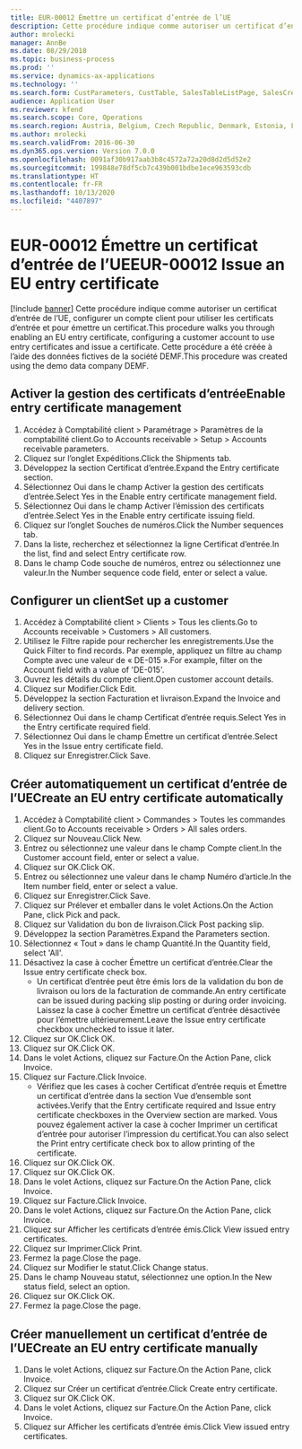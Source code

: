 ```yaml
---
title: EUR-00012 Émettre un certificat d’entrée de l’UE
description: Cette procédure indique comme autoriser un certificat d’entrée de l’UE, configurer un compte client pour utiliser les certificats d’entrée et pour émettre un certificat.
author: mrolecki
manager: AnnBe
ms.date: 08/29/2018
ms.topic: business-process
ms.prod: ''
ms.service: dynamics-ax-applications
ms.technology: ''
ms.search.form: CustParameters, CustTable, SalesTableListPage, SalesCreateOrder, SalesTable, SalesEditLines,  CustInvoiceJournal, CustEntryCertificateJour_W, SrsReportViewerForm
audience: Application User
ms.reviewer: kfend
ms.search.scope: Core, Operations
ms.search.region: Austria, Belgium, Czech Republic, Denmark, Estonia, Finland, France, Germany, Hungary, Ireland, Italy, Latvia, Lithuania, Netherlands, Poland, Spain, Sweden, United Kingdom
ms.author: mrolecki
ms.search.validFrom: 2016-06-30
ms.dyn365.ops.version: Version 7.0.0
ms.openlocfilehash: 0091af30b917aab3b8c4572a72a20d8d2d5d52e2
ms.sourcegitcommit: 199848e78df5cb7c439b001bdbe1ece963593cdb
ms.translationtype: HT
ms.contentlocale: fr-FR
ms.lasthandoff: 10/13/2020
ms.locfileid: "4407897"
---
```

# <a name="eur-00012-issue-an-eu-entry-certificate"></a><span data-ttu-id="d9cdb-103">EUR-00012 Émettre un certificat d’entrée de l’UE</span><span class="sxs-lookup"><span data-stu-id="d9cdb-103">EUR-00012 Issue an EU entry certificate</span></span>

[!include [banner](../../includes/banner.md)]
<span data-ttu-id="d9cdb-104">Cette procédure indique comme autoriser un certificat d’entrée de l’UE, configurer un compte client pour utiliser les certificats d’entrée et pour émettre un certificat.</span><span class="sxs-lookup"><span data-stu-id="d9cdb-104">This procedure walks you through enabling an EU entry certificate, configuring a customer account to use entry certificates and issue a certificate.</span></span> <span data-ttu-id="d9cdb-105">Cette procédure a été créée à l’aide des données fictives de la société DEMF.</span><span class="sxs-lookup"><span data-stu-id="d9cdb-105">This procedure was created using the demo data company DEMF.</span></span>


## <a name="enable-entry-certificate-management"></a><span data-ttu-id="d9cdb-106">Activer la gestion des certificats d’entrée</span><span class="sxs-lookup"><span data-stu-id="d9cdb-106">Enable entry certificate management</span></span>
1. <span data-ttu-id="d9cdb-107">Accédez à Comptabilité client > Paramétrage > Paramètres de la comptabilité client.</span><span class="sxs-lookup"><span data-stu-id="d9cdb-107">Go to Accounts receivable > Setup > Accounts receivable parameters.</span></span>
2. <span data-ttu-id="d9cdb-108">Cliquez sur l’onglet Expéditions.</span><span class="sxs-lookup"><span data-stu-id="d9cdb-108">Click the Shipments tab.</span></span>
3. <span data-ttu-id="d9cdb-109">Développez la section Certificat d’entrée.</span><span class="sxs-lookup"><span data-stu-id="d9cdb-109">Expand the Entry certificate section.</span></span>
4. <span data-ttu-id="d9cdb-110">Sélectionnez Oui dans le champ Activer la gestion des certificats d’entrée.</span><span class="sxs-lookup"><span data-stu-id="d9cdb-110">Select Yes in the Enable entry certificate management field.</span></span>
5. <span data-ttu-id="d9cdb-111">Sélectionnez Oui dans le champ Activer l’émission des certificats d’entrée.</span><span class="sxs-lookup"><span data-stu-id="d9cdb-111">Select Yes in the Enable entry certificate issuing field.</span></span>
6. <span data-ttu-id="d9cdb-112">Cliquez sur l’onglet Souches de numéros.</span><span class="sxs-lookup"><span data-stu-id="d9cdb-112">Click the Number sequences tab.</span></span>
7. <span data-ttu-id="d9cdb-113">Dans la liste, recherchez et sélectionnez la ligne Certificat d’entrée.</span><span class="sxs-lookup"><span data-stu-id="d9cdb-113">In the list, find and select Entry certificate row.</span></span>
8. <span data-ttu-id="d9cdb-114">Dans le champ Code souche de numéros, entrez ou sélectionnez une valeur.</span><span class="sxs-lookup"><span data-stu-id="d9cdb-114">In the Number sequence code field, enter or select a value.</span></span>

## <a name="set-up-a-customer"></a><span data-ttu-id="d9cdb-115">Configurer un client</span><span class="sxs-lookup"><span data-stu-id="d9cdb-115">Set up a customer</span></span>
1. <span data-ttu-id="d9cdb-116">Accédez à Comptabilité client > Clients > Tous les clients.</span><span class="sxs-lookup"><span data-stu-id="d9cdb-116">Go to Accounts receivable > Customers > All customers.</span></span>
2. <span data-ttu-id="d9cdb-117">Utilisez le Filtre rapide pour rechercher les enregistrements.</span><span class="sxs-lookup"><span data-stu-id="d9cdb-117">Use the Quick Filter to find records.</span></span> <span data-ttu-id="d9cdb-118">Par exemple, appliquez un filtre au champ Compte avec une valeur de « DE-015 ».</span><span class="sxs-lookup"><span data-stu-id="d9cdb-118">For example, filter on the Account field with a value of 'DE-015'.</span></span>
3. <span data-ttu-id="d9cdb-119">Ouvrez les détails du compte client.</span><span class="sxs-lookup"><span data-stu-id="d9cdb-119">Open customer account details.</span></span>
4. <span data-ttu-id="d9cdb-120">Cliquez sur Modifier.</span><span class="sxs-lookup"><span data-stu-id="d9cdb-120">Click Edit.</span></span>
5. <span data-ttu-id="d9cdb-121">Développez la section Facturation et livraison.</span><span class="sxs-lookup"><span data-stu-id="d9cdb-121">Expand the Invoice and delivery section.</span></span>
6. <span data-ttu-id="d9cdb-122">Sélectionnez Oui dans le champ Certificat d’entrée requis.</span><span class="sxs-lookup"><span data-stu-id="d9cdb-122">Select Yes in the Entry certificate required field.</span></span>
7. <span data-ttu-id="d9cdb-123">Sélectionnez Oui dans le champ Émettre un certificat d’entrée.</span><span class="sxs-lookup"><span data-stu-id="d9cdb-123">Select Yes in the Issue entry certificate field.</span></span>
8. <span data-ttu-id="d9cdb-124">Cliquez sur Enregistrer.</span><span class="sxs-lookup"><span data-stu-id="d9cdb-124">Click Save.</span></span>

## <a name="create-an-eu-entry-certificate-automatically"></a><span data-ttu-id="d9cdb-125">Créer automatiquement un certificat d’entrée de l’UE</span><span class="sxs-lookup"><span data-stu-id="d9cdb-125">Create an EU entry certificate automatically</span></span>
1. <span data-ttu-id="d9cdb-126">Accédez à Comptabilité client > Commandes > Toutes les commandes client.</span><span class="sxs-lookup"><span data-stu-id="d9cdb-126">Go to Accounts receivable > Orders > All sales orders.</span></span>
2. <span data-ttu-id="d9cdb-127">Cliquez sur Nouveau.</span><span class="sxs-lookup"><span data-stu-id="d9cdb-127">Click New.</span></span>
3. <span data-ttu-id="d9cdb-128">Entrez ou sélectionnez une valeur dans le champ Compte client.</span><span class="sxs-lookup"><span data-stu-id="d9cdb-128">In the Customer account field, enter or select a value.</span></span>
4. <span data-ttu-id="d9cdb-129">Cliquez sur OK.</span><span class="sxs-lookup"><span data-stu-id="d9cdb-129">Click OK.</span></span>
5. <span data-ttu-id="d9cdb-130">Entrez ou sélectionnez une valeur dans le champ Numéro d’article.</span><span class="sxs-lookup"><span data-stu-id="d9cdb-130">In the Item number field, enter or select a value.</span></span>
6. <span data-ttu-id="d9cdb-131">Cliquez sur Enregistrer.</span><span class="sxs-lookup"><span data-stu-id="d9cdb-131">Click Save.</span></span>
7. <span data-ttu-id="d9cdb-132">Cliquez sur Prélever et emballer dans le volet Actions.</span><span class="sxs-lookup"><span data-stu-id="d9cdb-132">On the Action Pane, click Pick and pack.</span></span>
8. <span data-ttu-id="d9cdb-133">Cliquez sur Validation du bon de livraison.</span><span class="sxs-lookup"><span data-stu-id="d9cdb-133">Click Post packing slip.</span></span>
9. <span data-ttu-id="d9cdb-134">Développez la section Paramètres.</span><span class="sxs-lookup"><span data-stu-id="d9cdb-134">Expand the Parameters section.</span></span>
10. <span data-ttu-id="d9cdb-135">Sélectionnez « Tout » dans le champ Quantité.</span><span class="sxs-lookup"><span data-stu-id="d9cdb-135">In the Quantity field, select 'All'.</span></span>
11. <span data-ttu-id="d9cdb-136">Désactivez la case à cocher Émettre un certificat d’entrée.</span><span class="sxs-lookup"><span data-stu-id="d9cdb-136">Clear the Issue entry certificate check box.</span></span>
    * <span data-ttu-id="d9cdb-137">Un certificat d’entrée peut être émis lors de la validation du bon de livraison ou lors de la facturation de commande.</span><span class="sxs-lookup"><span data-stu-id="d9cdb-137">An entry certificate can be issued during packing slip posting or during order invoicing.</span></span> <span data-ttu-id="d9cdb-138">Laissez la case à cocher Émettre un certificat d’entrée désactivée pour l’émettre ultérieurement.</span><span class="sxs-lookup"><span data-stu-id="d9cdb-138">Leave the Issue entry certificate checkbox unchecked to issue it later.</span></span>  
12. <span data-ttu-id="d9cdb-139">Cliquez sur OK.</span><span class="sxs-lookup"><span data-stu-id="d9cdb-139">Click OK.</span></span>
13. <span data-ttu-id="d9cdb-140">Cliquez sur OK.</span><span class="sxs-lookup"><span data-stu-id="d9cdb-140">Click OK.</span></span>
14. <span data-ttu-id="d9cdb-141">Dans le volet Actions, cliquez sur Facture.</span><span class="sxs-lookup"><span data-stu-id="d9cdb-141">On the Action Pane, click Invoice.</span></span>
15. <span data-ttu-id="d9cdb-142">Cliquez sur Facture.</span><span class="sxs-lookup"><span data-stu-id="d9cdb-142">Click Invoice.</span></span>
    * <span data-ttu-id="d9cdb-143">Vérifiez que les cases à cocher Certificat d’entrée requis et Émettre un certificat d’entrée dans la section Vue d’ensemble sont activées.</span><span class="sxs-lookup"><span data-stu-id="d9cdb-143">Verify that the Entry certificate required and Issue entry certificate checkboxes in the Overview section are marked.</span></span>  <span data-ttu-id="d9cdb-144">Vous pouvez également activer la case à cocher Imprimer un certificat d’entrée pour autoriser l’impression du certificat.</span><span class="sxs-lookup"><span data-stu-id="d9cdb-144">You can also select the Print entry certificate check box to allow printing of the certificate.</span></span>  
16. <span data-ttu-id="d9cdb-145">Cliquez sur OK.</span><span class="sxs-lookup"><span data-stu-id="d9cdb-145">Click OK.</span></span>
17. <span data-ttu-id="d9cdb-146">Cliquez sur OK.</span><span class="sxs-lookup"><span data-stu-id="d9cdb-146">Click OK.</span></span>
18. <span data-ttu-id="d9cdb-147">Dans le volet Actions, cliquez sur Facture.</span><span class="sxs-lookup"><span data-stu-id="d9cdb-147">On the Action Pane, click Invoice.</span></span>
19. <span data-ttu-id="d9cdb-148">Cliquez sur Facture.</span><span class="sxs-lookup"><span data-stu-id="d9cdb-148">Click Invoice.</span></span>
20. <span data-ttu-id="d9cdb-149">Dans le volet Actions, cliquez sur Facture.</span><span class="sxs-lookup"><span data-stu-id="d9cdb-149">On the Action Pane, click Invoice.</span></span>
21. <span data-ttu-id="d9cdb-150">Cliquez sur Afficher les certificats d’entrée émis.</span><span class="sxs-lookup"><span data-stu-id="d9cdb-150">Click View issued entry certificates.</span></span>
22. <span data-ttu-id="d9cdb-151">Cliquez sur Imprimer.</span><span class="sxs-lookup"><span data-stu-id="d9cdb-151">Click Print.</span></span>
23. <span data-ttu-id="d9cdb-152">Fermez la page.</span><span class="sxs-lookup"><span data-stu-id="d9cdb-152">Close the page.</span></span>
24. <span data-ttu-id="d9cdb-153">Cliquez sur Modifier le statut.</span><span class="sxs-lookup"><span data-stu-id="d9cdb-153">Click Change status.</span></span>
25. <span data-ttu-id="d9cdb-154">Dans le champ Nouveau statut, sélectionnez une option.</span><span class="sxs-lookup"><span data-stu-id="d9cdb-154">In the New status field, select an option.</span></span>
26. <span data-ttu-id="d9cdb-155">Cliquez sur OK.</span><span class="sxs-lookup"><span data-stu-id="d9cdb-155">Click OK.</span></span>
27. <span data-ttu-id="d9cdb-156">Fermez la page.</span><span class="sxs-lookup"><span data-stu-id="d9cdb-156">Close the page.</span></span>

## <a name="create-an-eu-entry-certificate-manually"></a><span data-ttu-id="d9cdb-157">Créer manuellement un certificat d’entrée de l’UE</span><span class="sxs-lookup"><span data-stu-id="d9cdb-157">Create an EU entry certificate manually</span></span>
1. <span data-ttu-id="d9cdb-158">Dans le volet Actions, cliquez sur Facture.</span><span class="sxs-lookup"><span data-stu-id="d9cdb-158">On the Action Pane, click Invoice.</span></span>
2. <span data-ttu-id="d9cdb-159">Cliquez sur Créer un certificat d’entrée.</span><span class="sxs-lookup"><span data-stu-id="d9cdb-159">Click Create entry certificate.</span></span>
3. <span data-ttu-id="d9cdb-160">Cliquez sur OK.</span><span class="sxs-lookup"><span data-stu-id="d9cdb-160">Click OK.</span></span>
4. <span data-ttu-id="d9cdb-161">Dans le volet Actions, cliquez sur Facture.</span><span class="sxs-lookup"><span data-stu-id="d9cdb-161">On the Action Pane, click Invoice.</span></span>
5. <span data-ttu-id="d9cdb-162">Cliquez sur Afficher les certificats d’entrée émis.</span><span class="sxs-lookup"><span data-stu-id="d9cdb-162">Click View issued entry certificates.</span></span>

